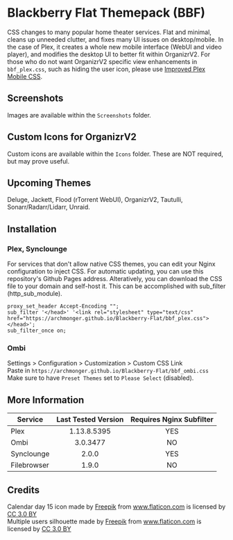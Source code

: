 # Blackberry Flat Themepack (BBF)
CSS changes to many popular home theater services. Flat and minimal, cleans up unneeded clutter, and fixes many UI issues on desktop/mobile. In the case of Plex, it creates a whole new mobile interface (WebUI and video player), and modifies the desktop UI to better fit within OrganizrV2. For those who do not want OrganizrV2 specific view enhancements in `bbf_plex.css`, such as hiding the user icon, please use [Improved Plex Mobile CSS](https://github.com/Archmonger/Improved-Plex-Mobile-CSS).

## **Screenshots**<br/>
Images are available within the `Screenshots` folder.

## **Custom Icons for OrganizrV2**<br/>
Custom icons are available within the `Icons` folder. These are NOT required, but may prove useful.

## **Upcoming Themes**<br/>
Deluge, Jackett, Flood (rTorrent WebUI), OrganizrV2, Tautulli, Sonarr/Radarr/Lidarr, Unraid.

## **Installation**<br/>
### Plex, Synclounge<br/>
For services that don't allow native CSS themes, you can edit your Nginx configuration to inject CSS. For automatic updating, you can use this repository's Github Pages address. Alteratively, you can download the CSS file to your domain and self-host it. This can be accomplished with sub_filter (http_sub_module). 
```
proxy_set_header Accept-Encoding "";
sub_filter '</head>' '<link rel="stylesheet" type="text/css" href="https://archmonger.github.io/Blackberry-Flat/bbf_plex.css"> </head>';
sub_filter_once on;
```
### Ombi<br/>
Settings > Configuration > Customization > Custom CSS Link<br/>
Paste in `https://archmonger.github.io/Blackberry-Flat/bbf_ombi.css`<br/>
Make sure to have `Preset Themes` set to `Please Select` (disabled).<br/>

## **More Information**

| Service | Last Tested Version | Requires Nginx Subfilter |
| ------------- | :-------------: | :-------------: |
| Plex | 1.13.8.5395 | YES |
| Ombi | 3.0.3477 | NO |
| Synclounge | 2.0.0 | YES |
| Filebrowser | 1.9.0  | NO |

## **Credits**<br/>
Calendar day 15 icon made by [Freepik](https://www.flaticon.com/authors/freepik) from www.flaticon.com is licensed by [CC 3.0 BY](https://creativecommons.org/licenses/by/3.0/)
<br/>Multiple users silhouette made by [Freepik](https://www.flaticon.com/authors/freepik) from www.flaticon.com is licensed by [CC 3.0 BY](https://creativecommons.org/licenses/by/3.0/)
